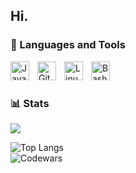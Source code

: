 Hi.
---

### 🧰 Languages and Tools

<img align="left" alt="Java" width="30px" style="padding-right:10px;" src="https://cdn.jsdelivr.net/gh/devicons/devicon/icons/java/java-original.svg"/>
<img align="left" alt="Git" width="30px" style="padding-right:10px;" src="https://cdn.jsdelivr.net/gh/devicons/devicon/icons/git/git-original.svg" />
<img align="left" alt="Linux" width="30px" style="padding-right:10px;" src="https://cdn.jsdelivr.net/gh/devicons/devicon/icons/linux/linux-original.svg" />
<img align="left" alt="Bash" width="30px" style="padding-right:10px;" src="https://cdn.jsdelivr.net/gh/devicons/devicon/icons/bash/bash-original.svg" />
<br />

#

### 📊 Stats
![](https://raw.githubusercontent.com/username/github-stats/master/generated/overview.svg#gh-dark-mode-only)

[comment]: <![JT GitHub stats](https://github-readme-stats.vercel.app/api?username=JT-808&show_icons=true&theme=gruvbox&layout=compact)>
![Top Langs](https://github-readme-stats.vercel.app/api/top-langs/?username=JT-808&size_weight=0.5&count_weight=0.5&&layout=compact&theme=gruvbox)  
![Codewars](https://www.codewars.com/users/JT-808/badges/small)

